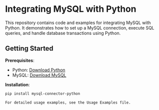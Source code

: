 # Integrating MySQL with Python

This repository contains code and examples for integrating MySQL with Python. It demonstrates how to set up a MySQL connection, execute SQL queries, and handle database transactions using Python.

## Getting Started

**Prerequisites**:
- Python: [Download Python](https://www.python.org/downloads/)
- MySQL: [Download MySQL](https://dev.mysql.com/downloads/)

**Installation**:
```bash
pip install mysql-connector-python

For detailed usage examples, see the Usage Examples file.



